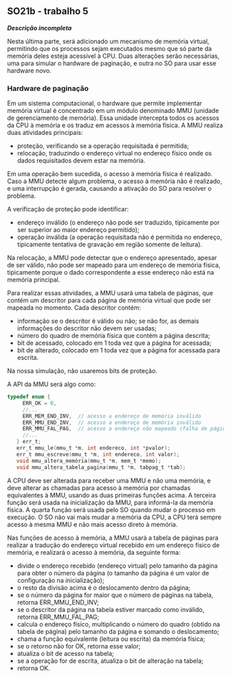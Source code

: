 ## SO21b - trabalho 5

***Descrição incompleta***

Nesta última parte, será adicionado um mecanismo de memória virtual, permitindo que os processos sejam executados mesmo que só parte da memória deles esteja acessível à CPU.
Duas alterações serão necessárias, uma para simular o hardware de paginação, e outra no SO para usar esse hardware novo.

### Hardware de paginação

Em um sistema computacional, o hardware que permite implementar memória virtual é concentrado em um módulo denominado MMU (unidade de gerenciamento de memória). Essa unidade intercepta todos os acessos da CPU à memória e os traduz em acessos à memória física.
A MMU realiza duas atividades principais:
- proteção, verificando se a operação requisitada é permitida;
- relocação, traduzindo o endereço virtual no endereço físico onde os dados requisitados devem estar na memória.

Em uma operação bem sucedida, o acesso à memória física é realizado.
Caso a MMU detecte algum problema, o acesso à memória não é realizado, e uma interrupção é gerada, causando a ativação do SO para resolver o problema.

A verificação de proteção pode identificar:
- endereço inválido (o endereço não pode ser traduzido, tipicamente por ser superior ao maior endereço permitido);
- operação inválida (a operação requisitada não é permitida no endereço, tipicamente tentativa de gravação em região somente de leitura).

Na relocação, a MMU pode detectar que o endereço apresentado, apesar de ser válido, não pode ser mapeado para um endereço de memória física, tipicamente porque o dado correspondente a esse endereço não está na memória principal.

Para realizar essas atividades, a MMU usará uma tabela de páginas, que contém um descritor para cada página de memória virtual que pode ser mapeada no momento. Cada descritor contém:
- informação se o descritor é válido ou não; se não for, as demais informações do descritor não devem ser usadas;
- número do quadro de memória física que contém a página descrita;
- bit de acessado, colocado em 1 toda vez que a página for acessada;
- bit de alterado, colocado em 1 toda vez que a página for acessada para escrita.

Na nossa simulação, não usaremos bits de proteção.

A API da MMU será algo como:
```c
typedef enum {
     ERR_OK = 0,
     //...
     ERR_MEM_END_INV,  // acesso a endereço de memória inválido
     ERR_MMU_END_INV,  // acesso a endereço de memória inválido
     ERR_MMU_FAL_PAG,  // acesso a endereço não mapeado (falha de página)
     //...
   } err_t;
   err_t mmu_le(mmu_t *m, int endereco, int *pvalor);
   err_t mmu_escreve(mmu_t *m, int endereco, int valor);
   void mmu_altera_memória(mmu_t *m, mem_t *memo);
   void mmu_altera_tabela_pagina(mmu_t *m, tabpag_t *tab);
```

A CPU deve ser alterada para receber uma MMU e não uma memória, e deve alterar as chamadas para acesso à memória por chamadas equivalentes à MMU, usando as duas primeiras funções acima.
A terceira função será usada na inicialização da MMU, para informá-la da memória física.
A quarta função será usada pelo SO quando mudar o processo em execução. O SO não vai mais mudar a memória da CPU, a CPU terá sempre acesso à mesma MMU e não mais acesso direto à memória.

Nas funções de acesso à memória, a MMU usará a tabela de páginas para realizar a tradução do endereço virtual recebido em um endereço físico de memória, e realizará o acesso à memória, da seguinte forma:
- divide o endereço recebido (endereço virtual) pelo tamanho da página para obter o número da página (o tamanho da página é um valor de configuração na inicialização);
- o resto da divisão acima é o deslocamento dentro da página;
- se o número da página for maior que o número de páginas na tabela, retorna ERR_MMU_END_INV;
- se o descritor da página na tabela estiver marcado como inválido, retorna ERR_MMU_FAL_PAG;
- calcula o endereço físico, multiplicando o número do quadro (obtido na tabela de página) pelo tamanho da página e somando o deslocamento;
- chama a função equivalente (leitura ou escrita) da memória física;
- se o retorno não for OK, retorna esse valor;
- atualiza o bit de acesso na tabela;
- se a operação for de escrita, atualiza o bit de alteração na tabela;
- retorna OK.
